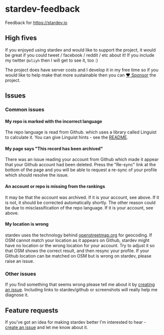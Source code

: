 # stardev-feedback
Feedback for https://stardev.io


## High fives

If you enjoyed using stardev and would like to support the project, it would be great if you could tweet / facebook / reddit / etc about it!
If you include my twitter `@oliyh` then I will get to see it, too :)

The project does have server costs and I develop it in my free time so if you would like to help make that more sustainable then you can [:heart: Sponsor](https://github.com/sponsors/oliyh) the project.

## Issues

### Common issues

#### My repo is marked with the incorrect language
The repo language is read from Github. which uses a library called Linguist to calculate it. You can give Linguist hints - see the [README](https://github.com/github-linguist/linguist).

#### My page says "This record has been archived"
There was an issue reading your account from Github which made it appear that your Github account had been deleted. Press the "Re-sync" link at the bottom of the page and you will be able to request a re-sync of your profile which should resolve the issue.

#### An account or repo is missing from the rankings
It may be that the account was archived. If it is your account, see above. If it is not, it should be corrected automatically shortly.
The other reason could be due to misclassification of the repo language. If it is your account, see above.

#### My location is wrong
stardev uses the technology behind [openstreetmap.org](https://www.openstreetmap.org/) for geocoding. If OSM cannot match your location as it appears on Github, stardev might have no location or the wrong location for your account.
Try to adjust it so that OSM shows the correct result, and then resync your profile. If your Github location can be matched on OSM but is wrong on stardev, please raise an issue.

### Other issues

If you find something that seems wrong please tell me about it by [creating an issue](https://github.com/oliyh/stardev-feedback/issues/new). Including links to stardev/github or screenshots will really help me diagnose it.

## Feature requests

If you've got an idea for making stardev better I'm interested to hear - [create an issue](https://github.com/oliyh/stardev-feedback/issues/new) and let me know about it.
